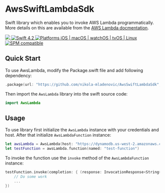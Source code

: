 # AwsSwiftLambdaSdk
Swift library which enables you to invoke AWS Lambda programmatically. More details on this are available from the [AWS Lambda docmentation](https://aws.amazon.com/documentation/lambda/).

<p>
<a href="https://travis-ci.org/nikola-mladenovic/AwsSwiftLambdaSdk" target="_blank">
<img src="https://travis-ci.org/nikola-mladenovic/AwsSwiftLambdaSdk.svg?branch=master">
</a>
<a href="https://developer.apple.com/swift/" target="_blank">
<img src="https://img.shields.io/badge/Swift-4.2-orange.svg?style=flat" alt="Swift 4.2">
</a>
<a href="https://developer.apple.com/swift/" target="_blank">
<img src="https://img.shields.io/badge/Platforms-iOS%20%7C%20macOS%20%7C%20watchOS%20%7C%20tvOS%20%7C%20Linux-4E4E4E.svg?colorA=EF5138" alt="Platforms iOS | macOS | watchOS | tvOS | Linux">
</a>
<a href="https://github.com/apple/swift-package-manager" target="_blank">
<img src="https://img.shields.io/badge/SPM-compatible-brightgreen.svg?style=flat&colorB=64A5DE" alt="SPM compatible">
</a>
</p>

## Quick Start

To use AwsLambda, modify the Package.swift file and add following dependency:

``` swift
.package(url: "https://github.com/nikola-mladenovic/AwsSwiftLambdaSdk", .branch("master"))
```

Then import the `AwsLambda` library into the swift source code:

``` swift
import AwsLambda
```

## Usage

To use library first initialize the `AwsLambda` instance with your credentials and host. After that initialize `AwsLambdaFunction` instance:
``` swift
let awsLambda = AwsLambda(host: "https://dynamodb.us-west-2.amazonaws.com", accessKeyId: "OPKASPJPOAS23IOJS", secretAccessKey: "232(I(%$jnasoijaoiwj2919109233")
let testFunction = awsLambda.function(named: "test-function")
```
To invoke the function use the  `invoke` method of the `AwsLambdaFunction` instance:
``` swift
testFunction.invoke(completion: { (response: InvocationResponse<String>) in
    // Do some work
    ...
})
```
